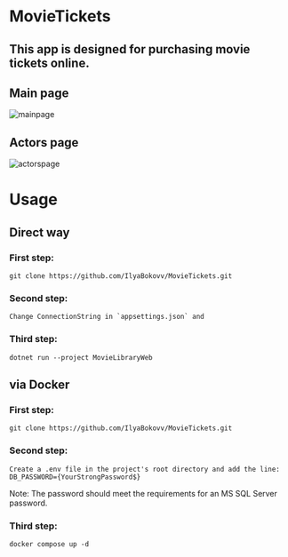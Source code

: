 # MovieTickets
## This app is designed for purchasing movie tickets online.
## Main page
![mainpage](https://github.com/IlyaBokovv/MovieTickets/assets/138998700/9628650a-fde8-4ec6-a6bd-5076d346a3e5)
## Actors page
![actorspage](https://github.com/IlyaBokovv/MovieTickets/assets/138998700/5d3c3211-fa3b-4711-a30f-4a0098310dc5)

# Usage
## Direct way
### First step: 
```
git clone https://github.com/IlyaBokovv/MovieTickets.git
```
### Second step:
```
Change ConnectionString in `appsettings.json` and 
```
### Third step:
```
dotnet run --project MovieLibraryWeb
```
## via Docker
### First step: 
```
git clone https://github.com/IlyaBokovv/MovieTickets.git
```
### Second step:
```
Create a .env file in the project's root directory and add the line: DB_PASSWORD={YourStrongPassword$}
```
Note: The password should meet the requirements for an MS SQL Server password.
### Third step:
```
docker compose up -d
```

